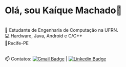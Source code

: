 # Olá, sou Kaíque Machado👋

<br/>:closed_book: Estudante de Engenharia de Computação na UFRN.
<br/>:computer: Hardware, Java, Android e C/C++
<br/>:pushpin:Recife-PE

<br/>:mailbox: Contatos: [![Gmail Badge](https://img.shields.io/badge/-kaique.engcomp@gmail.com-c14438?style=flat-square&logo=Gmail&logoColor=white&link=mailto:kaique.engcomp@gmail.com)](mailto:kaique.engcomp@gmail.com) |  [![Linkedin Badge](https://img.shields.io/badge/-KaíqueMachado-blue?style=flat-square&logo=Linkedin&logoColor=white&link=https://www.linkedin.com/in/kaiquegm)](https://www.linkedin.com/in/kaiquegm) 
